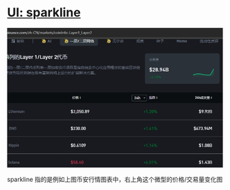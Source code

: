 # [UI: sparkline](/2023/11/sparkline.md)

![](sparkline.png)

sparkline 指的是例如上图币安行情图表中，右上角这个微型的价格/交易量变化图
